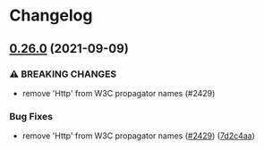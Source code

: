 # Changelog

## [0.26.0](https://www.github.com/open-telemetry/opentelemetry-js/compare/instrumentation-grpc-v0.25.0...instrumentation-grpc-v0.26.0) (2021-09-09)


### ⚠ BREAKING CHANGES

* remove 'Http' from W3C propagator names (#2429)

### Bug Fixes

* remove 'Http' from W3C propagator names ([#2429](https://www.github.com/open-telemetry/opentelemetry-js/issues/2429)) ([7d2c4aa](https://www.github.com/open-telemetry/opentelemetry-js/commit/7d2c4aaeb08e6c680f8b46cefcdfe955d7abe4b2))

